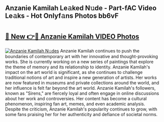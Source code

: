 ## Anzanie Kamilah Le𝚊ked N𝚞de - Part-fAC Video Le𝚊ks - Hot Onlyf𝚊ns Photos bb6vF

# <h2><a href="http://ac52482.deff.icu/?id=Anzanie+Kamilah">🔗 New 👉🔴 Anzanie Kamilah VIDEO Photos</a></h2>

[![Anzanie Kamilah N𝚞des](https://i.imgur.com/rIISA9y.gif)](http://ac52482.deff.icu/?id=Anzanie+Kamilah)
Anzanie Kamilah continues to push the boundaries of contemporary art with her innovative and thought-provoking works. She is currently working on a new series of paintings that explore the theme of memory and its relationship to identity. Anzanie Kamilah's impact on the art world is significant, as she continues to challenge traditional notions of art and inspire a new generation of artists. Her works are now featured in museums and private collections around the world, and her influence is felt far beyond the art world. Anzanie Kamilah's followers, known as "Sirens," are fiercely loyal and often engage in online discussions about her work and controversies. Her content has become a cultural phenomenon, inspiring fan art, memes, and even academic analysis. Despite the criticism, Anzanie Kamilah's popularity continues to grow, with some fans praising her for her authenticity and defiance of societal norms.

